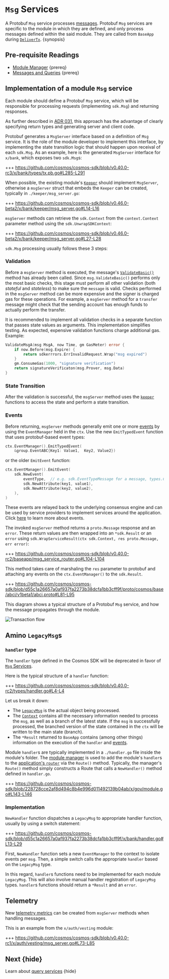 <!--
order: 4
-->

# `Msg` Services

A Protobuf `Msg` service processes [messages](./messages-and-queries.md#messages). Protobuf `Msg` services are specific to the module in which they are defined, and only process messages defined within the said module. They are called from `BaseApp` during [`DeliverTx`](../core/baseapp.md#delivertx). {synopsis}

## Pre-requisite Readings

* [Module Manager](./module-manager.md) {prereq}
* [Messages and Queries](./messages-and-queries.md) {prereq}

## Implementation of a module `Msg` service

Each module should define a Protobuf `Msg` service, which will be responsible for processing requests (implementing `sdk.Msg`) and returning responses.

As further described in [ADR 031](../architecture/adr-031-msg-service.md), this approach has the advantage of clearly specifying return types and generating server and client code.

Protobuf generates a `MsgServer` interface based on a definition of `Msg` service. It is the role of the module developer to implement this interface, by implementing the state transition logic that should happen upon receival of each `sdk.Msg`. As an example, here is the generated `MsgServer` interface for `x/bank`, which exposes two `sdk.Msg`s:

+++ https://github.com/cosmos/cosmos-sdk/blob/v0.40.0-rc3/x/bank/types/tx.pb.go#L285-L291

When possible, the existing module's [`Keeper`](keeper.md) should implement `MsgServer`, otherwise a `msgServer` struct that embeds the `Keeper` can be created, typically in `./keeper/msg_server.go`:

+++ https://github.com/cosmos/cosmos-sdk/blob/v0.46.0-beta2/x/bank/keeper/msg_server.go#L14-L16

`msgServer` methods can retrieve the `sdk.Context` from the `context.Context` parameter method using the `sdk.UnwrapSDKContext`:

+++ https://github.com/cosmos/cosmos-sdk/blob/v0.46.0-beta2/x/bank/keeper/msg_server.go#L27-L28

`sdk.Msg` processing usually follows these 3 steps:

### Validation 

Before a `msgServer` method is executed, the message's [`ValidateBasic()`](../basics/tx-lifecycle.md#ValidateBasic) method has already been called. Since `msg.ValidateBasic()`  performs only the most basic checks, this stage must perform all other validation (both *stateful* and *stateless*) to make sure the `message` is valid. Checks performed in the `msgServer` method can be more expensive and the signer is charged gas for these operations.
For example, a `msgServer` method for a `transfer` message might check that the sending account has enough funds to actually perform the transfer. 

It is recommended to implement all validation checks in a separate function that passes state values as arguments. This implementation simplifies testing. As expected, expensive validation functions charge additional gas. Example:

```go
ValidateMsgA(msg MsgA, now Time, gm GasMeter) error {
	if now.Before(msg.Expire) {
		return sdkerrrors.ErrInvalidRequest.Wrap("msg expired")
	}
	gm.ConsumeGas(1000, "signature verification")
	return signatureVerificaton(msg.Prover, msg.Data)
}
```

### State Transition

After the validation is successful, the `msgServer` method uses the [`keeper`](./keeper.md) functions to access the state and perform a state transition.

### Events 

Before returning, `msgServer` methods generally emit one or more [events](../core/events.md) by using the `EventManager` held in the `ctx`. Use the new `EmitTypedEvent` function that uses protobuf-based event types:

```go
ctx.EventManager().EmitTypedEvent(
	&group.EventABC{Key1: Value1,  Key2, Value2})
```

or the older `EmitEvent` function: 

```go
ctx.EventManager().EmitEvent(
	sdk.NewEvent(
		eventType,  // e.g. sdk.EventTypeMessage for a message, types.CustomEventType for a custom event defined in the module
		sdk.NewAttribute(key1, value1),
		sdk.NewAttribute(key2, value2),
	),
)
```

These events are relayed back to the underlying consensus engine and can be used by service providers to implement services around the application. Click [here](../core/events.md) to learn more about events.

The invoked `msgServer` method returns a `proto.Message` response and an `error`. These return values are then wrapped into an `*sdk.Result` or an `error` using `sdk.WrapServiceResult(ctx sdk.Context, res proto.Message, err error)`:

+++ https://github.com/cosmos/cosmos-sdk/blob/v0.40.0-rc2/baseapp/msg_service_router.go#L104-L104

This method takes care of marshaling the `res` parameter to protobuf and attaching any events on the `ctx.EventManager()` to the `sdk.Result`.

+++ https://github.com/cosmos/cosmos-sdk/blob/d55c1a26657a0af937fa2273b38dcfa1bb3cff9f/proto/cosmos/base/abci/v1beta1/abci.proto#L81-L95

This diagram shows a typical structure of a Protobuf `Msg` service, and how the message propagates through the module.

![Transaction flow](../uml/svg/transaction_flow.svg)

## Amino `LegacyMsg`s

### `handler` type

The `handler` type defined in the Cosmos SDK will be deprecated in favor of [`Msg` Services](#implementation-of-a-module-msg-service).

Here is the typical structure of a `handler` function:

+++ https://github.com/cosmos/cosmos-sdk/blob/v0.40.0-rc2/types/handler.go#L4-L4

Let us break it down:

* The [`LegacyMsg`](./messages-and-queries.md#messages) is the actual object being processed.
* The [`Context`](../core/context.md) contains all the necessary information needed to process the `msg`, as well as a branch of the latest state. If the `msg` is successfully processed, the branched version of the state contained in the `ctx` will be written to the main state (branch).
* The `*Result` returned to `BaseApp` contains (among other things) information on the execution of the `handler` and [events](../core/events.md).

Module `handler`s are typically implemented in a `./handler.go` file inside the module's folder. The [module manager](./module-manager.md) is used to add the module's `handler`s to the
[application's `router`](../core/baseapp.md#message-routing) via the `Route()` method. Typically,
the manager's `Route()` method simply constructs a Route that calls a `NewHandler()` method defined in `handler.go`.

+++ https://github.com/cosmos/cosmos-sdk/blob/228728cce2af8d494c8b4e996d011492139b04ab/x/gov/module.go#L143-L146

### Implementation

`NewHandler` function dispatches a `LegacyMsg` to appropriate handler function, usually by using a switch statement:

+++ https://github.com/cosmos/cosmos-sdk/blob/d55c1a26657a0af937fa2273b38dcfa1bb3cff9f/x/bank/handler.go#L13-L29

First, `NewHandler` function sets a new `EventManager` to the context to isolate events per `msg`.
Then, a simple switch calls the appropriate `handler` based on the `LegacyMsg` type.

In this regard, `handler`s functions need to be implemented for each module `LegacyMsg`. This will also involve manual handler registration of `LegacyMsg` types.
`handler`s functions should return a `*Result` and an `error`.

## Telemetry

New [telemetry metrics](../core/telemetry.md) can be created from `msgServer` methods when handling messages.

This is an example from the `x/auth/vesting` module:

+++ https://github.com/cosmos/cosmos-sdk/blob/v0.40.0-rc1/x/auth/vesting/msg_server.go#L73-L85

## Next {hide}

Learn about [query services](./query-services.md) {hide}
